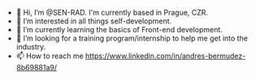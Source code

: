 - 👋 Hi, I’m @SEN-RAD. I'm currently based in Prague, CZR.
- 👀 I’m interested in all things self-development.
- 🌱 I’m currently learning the basics of Front-end development. 
- 💞️ I’m looking for a training program/internship to help me get into the industry. 
- 📫 How to reach me https://www.linkedin.com/in/andres-bermudez-8b69881a9/

<!---
SEN-RAD/SEN-RAD is a ✨ special ✨ repository because its `README.md` (this file) appears on your GitHub profile.
You can click the Preview link to take a look at your changes.
--->
